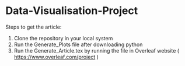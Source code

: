 # Data-Visualisation-Project

Steps to get the article:

1. Clone the repository in your local system
2. Run the Generate_Plots file after downloading python
3. Run the Generate_Article.tex by running the file in Overleaf website ( https://www.overleaf.com/project )

